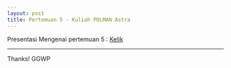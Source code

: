 ```yaml
---
layout: post
title: Pertemuan 5 - Kuliah POLMAN Astra
---
```


Presentasi Mengenai pertemuan 5 : <a href="http://tennosys.github.io/Pertemuan5.html">Kelik</a>
 
-----

Thanks!
GGWP
